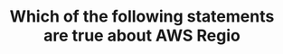 ---
layout: answer
title: "Which of the following statements are true about AWS Regio"
blurb: "AWS Regions are made up of two or more availability zones, and those separate Availability Zones have independent cooling, power and security. That provid"
quid: 132
---